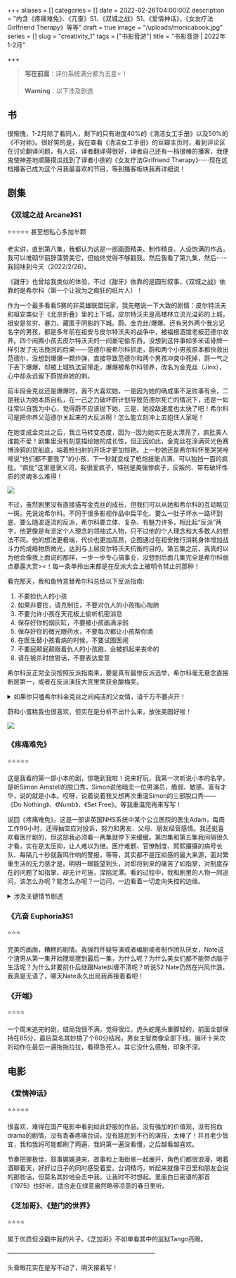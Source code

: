 +++
aliases = []
categories = []
date = 2022-02-26T04:00:00Z
description = "内含《疼痛难免》、《亢奋》S1、《双城之战》S1、《爱情神话》，《女友疗法Girlfriend Therapy》等等"
draft = true
image = "/uploads/monicabook.jpg"
series = []
slug = "creativity_1"
tags = ["书影音游"]
title = "书影音游 | 2022年1-2月"

+++
> **写在前面**：评价系统满分都为五星⭐！
>
> **Warning**：以下涉及剧透

## 书

很惭愧，1-2月除了看同人，剩下的只有进度40%的《清洁女工手册》以及50%的《不对称》。很好笑的是，我在查看《清洁女工手册》的豆瓣主页时，看到评论区在讨论翻译问题，有人说，译者翻译得很好，译者自己还有一档很棒的播客，我便鬼使神差地顺藤摸瓜找到了译者小捌的《女友疗法Girlfriend Therapy》······现在这档播客已成为这个月我最喜欢的节目，等到播客板块我再详细说！

## 剧集

### 《双城之战 Arcane》S1

⭐⭐⭐⭐⭐ 甚至想私心多加半颗

老实讲，直到第八集，我都认为这是一部画面精美、制作精良、人设饱满的作品，我可以堆砌华丽辞藻赞美它，但始终觉得不够戳我。然后我看了第九集，然后······我回味到今天（2022/2/26）。

《甜牙》也曾给我类似的体验，不过《甜牙》依靠的是圆形叙事，《双城之战》依靠的是希尔科（第一个让我为之痴狂的纸片人）！

作为一个最多看看S赛的非英雄联盟玩家，我先瞎说一下大致的剧情：皮尔特沃夫和祖安类似于《北京折叠》里的上下城，皮尔特沃夫是高楼林立流光溢彩的上城，祖安是贫穷、暴力、藏匿于阴影的下城。蔚、金克丝/爆爆、还有另外两个我忘记名字的男孩，都是多年前在祖安与皮尔特沃夫的战争中，被福根酒馆老板范德尔收养。四个闹腾小孩去皮尔特沃夫的一间豪宅偷东西，没想到这件事如多米诺骨牌一样引发了无法挽回的后果——范德尔被希尔科抓走，蔚和两个小男孩原本都快救出范德尔，没想到爆爆一颗炸弹，直接导致范德尔和两个男孩冲突中死掉，蔚一气之下丢下爆爆，却被上城执法官带走，爆爆被希尔科领养，改名为金克丝（Jinx），心中却永远留下蔚抛弃她的刺。

前半段金克丝还是爆爆时，我不大喜欢她。一是因为她的确成事不足败事有余，二是我认为她本质自私，在一己之力破坏蔚计划导致范德尔死亡的情况下，还是一如往常以自我为中心，觉得蔚不应该抛下她，三是，她投敌速度也太快了吧！希尔科可是把你养父范德尔关起来的大反派啊！怎么能立刻冲上去抱住人家呢！

在她变成金克丝之后，我立马转变态度，因为···因为她实在是太漂亮了，疯批美人谁能不爱！剧集里没有刻意描绘她的成长性，但正因如此，金克丝在涂满荧光色赛博涂鸦的货船底，端着枪扫射的开场才更加惊艳。上一秒她还是希尔科怀里哭哭啼啼说“他们都不要我了”的小孩，下一秒就变成了枪炮技能点满、可以独挡一面的疯批。“疯批”这里是褒义词，我很爱疯子，特别是美强惨疯子，反叛的、带有破坏性质的灵魂多么难得！

![](/uploads/jinx1.webp)

不过，虽然剧里没有直接描写金克丝的成长，但我们可以从她和希尔科的互动略见一斑。先说说希尔科。不同于很多影视作品中扁平化、要么一肚子坏水一路坏到底、要么随波逐流的反派，希尔科要立体、复杂、有魅力许多，相比起“反派”两字，他更像是有坚定个人理念的领袖式人物，只不过他的个人理念和大多数人的想法不同。他的想法更极端，代价也更加高昂，企图通过在祖安推行消耗身体增加战斗力的成瘾物质微光，达到与上层皮尔特沃夫抗衡的目的。第五集之前，我真的以为他会像我上面说的那样，一步一步专心搞事业，没想到后面几集完全是希尔科弱点暴露大赏><！每一条单拎出来都是在反派大会上被明令禁止的那种！

看完那天，我和鱼特意替希尔科总结以下反派指南:

1. 不要捡仇人的小孩
2. 如果非要捡，请克制住，不要对仇人的小孩掏心掏肺
3. 不要允许小孩在天花板上偷听机密消息
4. 保存好你的烟灰缸，不要被小孩画满涂鸦
5. 保存好你的微光眼药水，不要每次都让小孩帮你滴
6. 在医生替小孩看病的时候，不要试图医闹
7. 不要屁颠屁颠跟着仇人的小孩跑，会被抓起来丧命的
8. 请在被杀时放狠话，不要表达爱意

希尔科反正完全没按照反派指南来，要是真有最惨反派选举，希尔科毫无悬念直接断层第一，或者在反派演技大赏里荣获金酸梅奖。

<details><summary>如果你只嗑希尔科金克丝之间纯洁的父女情，请千万不要点开！</summary>

《双城之战》中文版主题曲《孤勇者》里有一句歌词：爱你和我那么像，缺口都一样。我一直觉得这句词是希尔科和金克丝感情的真实写照，扭曲又暧昧。这么多年，他被范德尔掐住脖子按在水下的画面翻来覆去在他的脑海中浮现。他永远无法对范德尔的背叛释怀，也很难再全盘相信任何人。爆炸那天，刺眼的火光里，爆爆狠狠冲进他怀中，甚至由于太过用力，让他整个人都趔趄着后仰，他的眼神从惊讶到悲伤，再到凶狠，无处安放的双手最终落在爆爆的背上，那时，他可能以为这个小孩被他一手抚养大，就永远不会背叛他。他知道金克丝害怕被抛弃，没有安全感，于是他容许金克丝肆无忌惮地蚕食他的边界——金克丝将他的烟灰缸涂满自己的痕迹、躺在他办公室的天花板上偷听谁又说自己坏话、岔开腿坐在他身上摸他喉结，太多太多了。想必那个火光冲天的晚上，希尔科也没想到金克丝会成为自己的软肋，会让他在距离成功一步之遥时，坐在范德尔的雕像下，低头喝闷酒。

![](/uploads/jinco1.jpg)

故事的最后，希尔科的确没有拿金克丝同杰斯做交换，只是金克丝对蔚的执念太深，明明有一个永远不抛下她的人在眼前，她却视而不见。她注定是悲剧角色，永远对失去的追悔莫及。她失手杀掉希尔科的那一刻，希尔科将蔚取而代之，成了她新的执念。希尔科大概是料到了这一点，在人生的最后几秒钟里也不忍对她说狠话，反而温柔地安慰她：“你，我什么都不换。你是完美的。”他之前只说过金克丝是完美的，对爆爆那部分避而不谈，我想，最后，他是真的全然爱着金克丝的一切，希望金克丝也能放过自己。这谁能不哭啊！

</details>

蔚和小蛋糕我也很喜欢，但实在是分析不出什么来，放张美图好啦！

![](/uploads/vi2.png)

### 《疼痛难免》

⭐⭐⭐⭐⭐

这是我看的第一部小本的剧，惊艳到我啦！说来好玩，我第一次听说小本的名字，是听Simon Amstell的脱口秀，Simon说他暗恋一位男演员，脆弱、敏感、富有才华，说的就是小本。哎呀，说着说着我又想再次重温Simon的三部脱口秀——《Do Nothing》、《Numb》、《Set Free》。等我重温完再来写写！

说回《疼痛难免》。这是一部讲英国NHS系统中某个公立医院的医生Adam，每周工作90小时，还得抽空应对投诉，努力和男友、父母、朋友经营感情。我还挺喜欢看医疗剧的，但这部我必须看一两集就停下来缓缓。第四集和第五集我间隔很久才看，实在是太压抑，让人难以为继。医疗难题、官僚制度、熙熙攘攘的病号长队、每隔几十秒就轰鸣作响的警报，等等，其实都不是压抑感的最大来源，面对繁重生活的无力感才是。明明一眼能望到头，对即将到来的痛苦了如指掌，对制度存在的问题了如指掌，却无计可施，深陷泥潭。看的过程中，我和剧里的人物一同追问，该怎么办呢？能怎么办呢？一边问，一边看着一切走向失控的边缘。

<details><summary>涉及关键情节剧透</summary>

Shruti自杀那段是最令我难过的情节。一月中旬前，我一直在实习，期间有经历一段被工作折磨得暗无天日的日子。工作带来的抑郁是很难被察觉的，我对情绪的感知都被磨钝了，我只发现我什么都不想做，只想躺着，偶尔下班早有时间，也不知该干什么好，不想和工作以外的人说话，微信消息一条都不想看不想回，和亲近的人说几句话就呛就吵，只希望世界毁灭就不用一睁眼就干活了。Shruti在休息室的破桌子复习时，对Tracy态度很差，Tracy的几句寒暄被她呛得火星四溅，话说出口就觉得不礼貌深感抱歉，但重来一遍我笃定她还是会有一样的反应。Tracy当时说，她觉得Shruti需要睡几个小时。我印象中Shruti似乎没有去睡觉，不知这里是不是埋下她自杀的重要伏笔。

最温馨的情节应该是最后Adam和Harry在冰冷的水里，Adam一边说话，一边向Harry游去，最后两人紧紧拥抱在一起。Harry一直是迁就Adam的那一个，这次终于换Adam为这段感情尽力。虽然我倾向于Harry最后还是没有同意和Adam复合，但这个场景还是让我很感动，因为真实所以动人。现实中，不完美的我们也只能做到Adam这样吧，会封闭自己，会平衡不好繁重的工作，会搞砸感情。尽力就好。

</details>

### 《亢奋 Euphoria》S1

⭐⭐⭐

完美的画面，糟糕的剧情。我强烈怀疑导演或者编剧或者制作团队厌女，Nate这个渣男从第一集开始搅局搅到最后一集，为什么呢？为什么美女们都不能带点脑子生活呢？为什么非要前仆后继跟Nate纠缠不清呢？听说S2 Nate仍然在兴风作浪，我真是无语了，哪天Nate永久出局我再接着看吧！

### 《开端》

⭐⭐⭐⭐

一个周末追完的剧，结局我很不满，觉得很烂，虎头蛇尾头重脚轻的，前面全部保持在85分，最后莫名其妙搞了个60分结局，男女主智商像全部下线，循环十来次的动作在最后一遍拖拖拉拉，看得急死人。其它没什么感触，印象不深。

## 电影

### 《爱情神话》

⭐⭐⭐⭐⭐

很喜欢，难得在国产电影中看到如此舒服的作品。没有强加的价值观，没有狗血drama的剧情，没有青春疼痛台词，没有尴尬到不行的演技，太棒了！并且老少皆宜，我和我妈可能都刷了两遍，我妈第一遍没看懂，之后越看越喜欢。

节奏把握极佳，叙事娓娓道来，故事和上海街景一起展开，角色们都很浪漫，喝着酒聊着天，好好过日子的同时感受着爱。台词精巧，听起来就像平日里和朋友会说的那些话，但莫名其妙地会击中我，让我时不时想起。里面白日密语的那首《1975》也好听，适合走在绿意盎然略带凉意的春日里听。

### 《芝加哥》、《楚门的世界》

⭐⭐⭐⭐

属于优质但没戳中我的片子。《芝加哥》不如单看其中的监狱Tango亮眼。

————————————————————————

头昏眼花实在是写不动了，明天接着写！